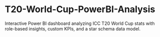 # T20-World-Cup-PowerBI-Analysis
Interactive Power BI dashboard analyzing ICC T20 World Cup stats with role-based insights, custom KPIs, and a star schema data model.
